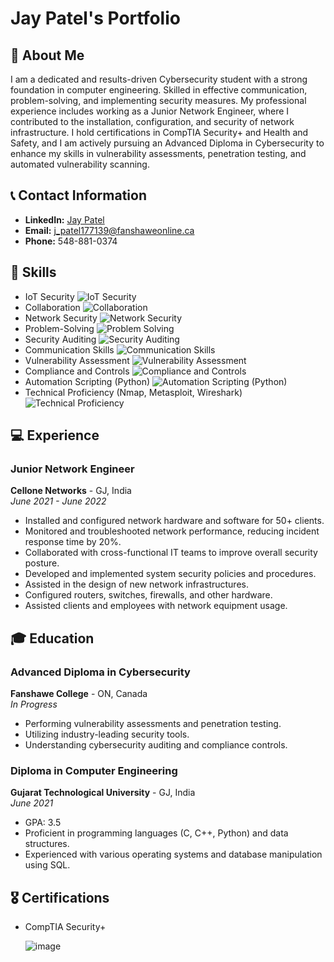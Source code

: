 # Jay Patel's Portfolio

## 🚀 About Me
I am a dedicated and results-driven Cybersecurity student with a strong foundation in computer engineering. Skilled in effective communication, problem-solving, and implementing security measures. My professional experience includes working as a Junior Network Engineer, where I contributed to the installation, configuration, and security of network infrastructure. I hold certifications in CompTIA Security+ and Health and Safety, and I am actively pursuing an Advanced Diploma in Cybersecurity to enhance my skills in vulnerability assessments, penetration testing, and automated vulnerability scanning.

## 📞 Contact Information
- **LinkedIn:** [Jay Patel](https://www.linkedin.com/in/jaypatel14/)
- **Email:** j_patel177139@fanshaweonline.ca
- **Phone:** 548-881-0374

## 💼 Skills
- IoT Security ![IoT Security](https://img.shields.io/badge/IoT_Security-blue)
- Collaboration ![Collaboration](https://img.shields.io/badge/Collaboration-green)
- Network Security ![Network Security](https://img.shields.io/badge/Network_Security-red)
- Problem-Solving ![Problem Solving](https://img.shields.io/badge/Problem_Solving-orange)
- Security Auditing ![Security Auditing](https://img.shields.io/badge/Security_Auditing-yellow)
- Communication Skills ![Communication Skills](https://img.shields.io/badge/Communication_Skills-lightgrey)
- Vulnerability Assessment ![Vulnerability Assessment](https://img.shields.io/badge/Vulnerability_Assessment-brightgreen)
- Compliance and Controls ![Compliance and Controls](https://img.shields.io/badge/Compliance_and_Controls-purple)
- Automation Scripting (Python) ![Automation Scripting (Python)](https://img.shields.io/badge/Automation_Scripting_Python-blueviolet)
- Technical Proficiency (Nmap, Metasploit, Wireshark) ![Technical Proficiency](https://img.shields.io/badge/Technical_Proficiency-darkblue)

## 💻 Experience
### Junior Network Engineer
**Cellone Networks** - GJ, India  
*June 2021 - June 2022*
- Installed and configured network hardware and software for 50+ clients.
- Monitored and troubleshooted network performance, reducing incident response time by 20%.
- Collaborated with cross-functional IT teams to improve overall security posture.
- Developed and implemented system security policies and procedures.
- Assisted in the design of new network infrastructures.
- Configured routers, switches, firewalls, and other hardware.
- Assisted clients and employees with network equipment usage.

## 🎓 Education
### Advanced Diploma in Cybersecurity
**Fanshawe College** - ON, Canada  
*In Progress*
- Performing vulnerability assessments and penetration testing.
- Utilizing industry-leading security tools.
- Understanding cybersecurity auditing and compliance controls.

### Diploma in Computer Engineering
**Gujarat Technological University** - GJ, India  
*June 2021*
- GPA: 3.5
- Proficient in programming languages (C, C++, Python) and data structures.
- Experienced with various operating systems and database manipulation using SQL.

## 🎖️ Certifications

- CompTIA Security+
  
  ![image](https://github.com/jaykpatel14/Jaypatel/assets/139708703/5784e5b0-1814-48b8-88d2-48daab9d521b)


